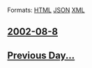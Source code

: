 
Formats: [HTML](2002/08/8/index.html)  [JSON](2002/08/8/index.json)  [XML](2002/08/8/index.xml)  

## [2002-08-8](/news/2002/08/8/index.md)

## [Previous Day...](/news/2002/08/7/index.md)

